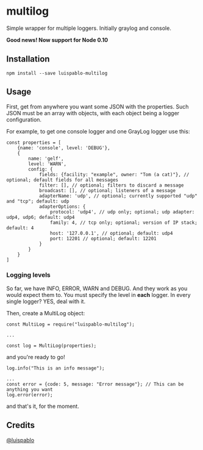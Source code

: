 # multilog

Simple wrapper for multiple loggers. Initially graylog and console.

**Good news! Now support for Node 0.10**

## Installation

```
npm install --save luispablo-multilog
```

## Usage

First, get from anywhere you want some JSON with the properties. Such JSON must
be an array with objects, with each object being a logger configuration.

For example, to get one console logger and one GrayLog logger use this:

```
const properties = [
	{name: 'console', level: 'DEBUG'},
	{
		name: 'gelf',
		level: 'WARN',
		config: {
			fields: {facility: "example", owner: "Tom (a cat)"}, // optional; default fields for all messages
			filter: [], // optional; filters to discard a message
			broadcast: [], // optional; listeners of a message
			adapterName: 'udp', // optional; currently supported "udp" and "tcp"; default: udp
			adapterOptions: {
				protocol: 'udp4', // udp only; optional; udp adapter: udp4, udp6; default: udp4
				family: 4, // tcp only; optional; version of IP stack; default: 4
				host: '127.0.0.1', // optional; default: udp4
				port: 12201 // optional; default: 12201
			}
		}
	}
]
```

### Logging levels

So far, we have INFO, ERROR, WARN and DEBUG. And they work as you would expect
them to.
You must specify the level in **each** logger. In every single logger? YES, deal
with it.

Then, create a MultiLog object:

```
const MultiLog = require("luispablo-multilog");

...

const log = MultiLog(properties);
```

and you're ready to go!

```
log.info("This is an info message");

...
const error = {code: 5, message: "Error message"}; // This can be anything you want
log.error(error);
```

and that's it, for the moment.

## Credits

[@luispablo](https://twitter.com/luispablo)
